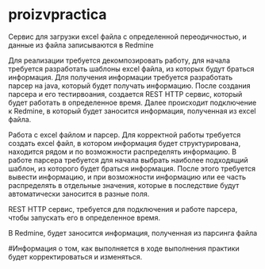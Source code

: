 # proizvpractica
Сервис для загрузки excel файла с определенной переодичностью, и данные из файла записываются в Redmine


Для реализации требуется декомпозировать работу, для начала требуется разработать шаблоны excel файла, из которых будут браться информация. Для получения информации требуется разработать парсер на java, который будет получать информацию.
После создания парсера и его тестирвоания, создается REST HTTP сервис, который будет работать в определенное время.
Далее происходит подключение к Redmine, в который будет заносится информация, полученная из excel файла.


Работа с excel файлом и парсер. Для корректной работы требуется создать excel файл, в котором информация будет структурирована, находится рядом и по возможности распределять информацию. В работе парсера требуется для начала выбрать наиболее подходящий шаблон, из которого будет браться информация. После этого требуется вывести информацию, и при возможности информацию или ее часть распределять в отдельные значения, которые в последствие будут автоматически заносится в разные поля.

REST HTTP сервис, требуется для подключения и работе парсера, чтобы запускать его в определенное время.

В Redmine, будет заносится информация, полученная из парсинга файла

#Информация о том, как выполняется в ходе выполнения практики будет корректироваться и изменяться.
